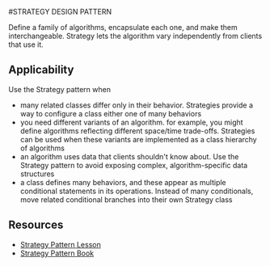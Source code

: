 #STRATEGY DESIGN PATTERN

Define a family of algorithms, encapsulate each one, and make them
interchangeable. Strategy lets the algorithm vary independently from clients
that use it.


## Applicability
Use the Strategy pattern when

* many related classes differ only in their behavior. Strategies provide a way to configure a class either one of many behaviors
* you need different variants of an algorithm. for example, you might define algorithms reflecting different space/time trade-offs. Strategies can be used when these variants are implemented as a class hierarchy of algorithms
* an algorithm uses data that clients shouldn't know about. Use the Strategy pattern to avoid exposing complex, algorithm-specific data structures
* a class defines many behaviors, and these appear as multiple conditional statements in its operations. Instead of many conditionals, move related conditional branches into their own Strategy class

## Resources 
* [Strategy Pattern Lesson](https://www.youtube.com/watch?v=v9ejT8FO-7I&t=696s)
* [Strategy Pattern Book](https://www.amazon.com/Head-First-Design-Patterns-Brain-Friendly/dp/0596007124/ref=sr_1_2?s=books&ie=UTF8&qid=1540421340&sr=1-2&keywords=headfirst)
